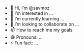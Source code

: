 - 👋 Hi, I’m @savmoz
- 👀 I’m interested in ...
- 🌱 I’m currently learning ...
- 💞️ I’m looking to collaborate on ...
- 📫 How to reach me my goals
- 😄 Pronouns: ...
- ⚡ Fun fact: ...

<!---
savmoz/savmoz is a ✨ special ✨ repository because its `README.md` (this file) appears on your GitHub profile.
You can click the Preview link to take a look at your changes.
--->
